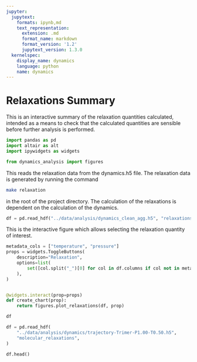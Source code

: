 ```yaml
---
jupyter:
  jupytext:
    formats: ipynb,md
    text_representation:
      extension: .md
      format_name: markdown
      format_version: '1.2'
      jupytext_version: 1.3.0
  kernelspec:
    display_name: dynamics
    language: python
    name: dynamics
---
```


# Relaxations Summary

This is an interactive summary of the relaxation quantities calculated,
intended as a means to check that the calculated quantities are sensible
before further analysis is performed.

```python
import pandas as pd
import altair as alt
import ipywidgets as widgets

from dynamics_analysis import figures

```

<!-- #region -->
This reads the relaxation data from the dynamics.h5 file.
The relaxation data is generated by running the command

```sh
make relaxation
```

in the root of the project directory.
The calculation of the relaxations is dependent on
the calculation of the dynamics.
<!-- #endregion -->

```python
df = pd.read_hdf("../data/analysis/dynamics_clean_agg.h5", "relaxations")
```

This is the interactive figure which allows selecting
the relaxation quantity of interest.

```python
metadata_cols = ["temperature", "pressure"]
props = widgets.ToggleButtons(
    description="Relaxation",
    options=list(
        set([col.split("_")[0] for col in df.columns if col not in metadata_cols])
    ),
)


@widgets.interact(prop=props)
def create_chart(prop):
    return figures.plot_relaxations(df, prop)
```

```python
df
```

```python
df = pd.read_hdf(
    "../data/analysis/dynamics/trajectory-Trimer-P1.00-T0.50.h5",
    "molecular_relaxations",
)
```

```python
df.head()
```
